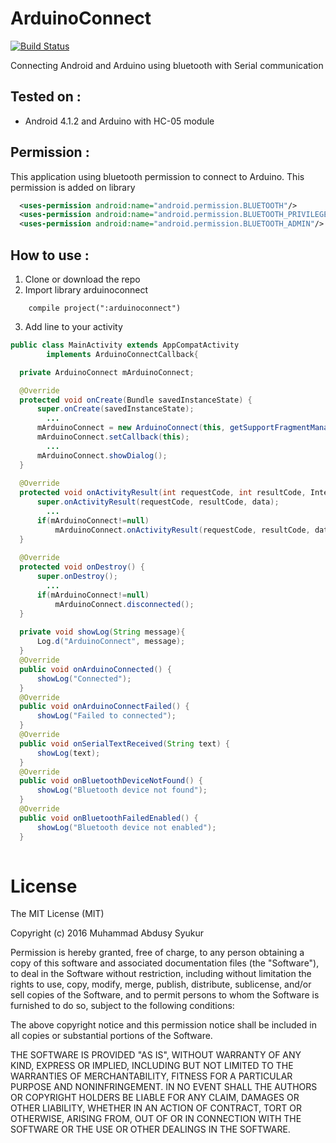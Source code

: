 # ArduinoConnect 
[![Build Status](https://travis-ci.org/kido1611/ArduinoConnect.svg?branch=master)](https://travis-ci.org/kido1611/ArduinoConnect)

Connecting Android and Arduino using bluetooth with Serial communication

## Tested on :
  * Android 4.1.2 and Arduino with HC-05 module

## Permission :
  This application using bluetooth permission to connect to Arduino. This permission is added on library
  ```xml
    <uses-permission android:name="android.permission.BLUETOOTH"/>
    <uses-permission android:name="android.permission.BLUETOOTH_PRIVILEGED"/>
    <uses-permission android:name="android.permission.BLUETOOTH_ADMIN"/>
  ```

## How to use :
1. Clone or download the repo
2. Import library arduinoconnect
```Gradle
    compile project(":arduinoconnect")
```
3. Add line to your activity

```java
public class MainActivity extends AppCompatActivity
        implements ArduinoConnectCallback{

  private ArduinoConnect mArduinoConnect;

  @Override
  protected void onCreate(Bundle savedInstanceState) {
      super.onCreate(savedInstanceState);
        ...
      mArduinoConnect = new ArduinoConnect(this, getSupportFragmentManager());
      mArduinoConnect.setCallback(this);
        ...
      mArduinoConnect.showDialog();                                         // Show dialog bluetooth list to connect
  }
  
  @Override
  protected void onActivityResult(int requestCode, int resultCode, Intent data) {
      super.onActivityResult(requestCode, resultCode, data);
        ...
      if(mArduinoConnect!=null)                                             // Must added to activity
          mArduinoConnect.onActivityResult(requestCode, resultCode, data);
  }
  
  @Override
  protected void onDestroy() {
      super.onDestroy();
        ...
      if(mArduinoConnect!=null)                                             // Recommended to add, to reduce memory leak
          mArduinoConnect.disconnected();                                   // Disconnecting Android and Arduino
  }
  
  private void showLog(String message){
      Log.d("ArduinoConnect", message);
  }
  @Override
  public void onArduinoConnected() {
      showLog("Connected");
  }
  @Override
  public void onArduinoConnectFailed() {
      showLog("Failed to connected");
  }
  @Override
  public void onSerialTextReceived(String text) {                           // Function to receive Serial text from Arduino
      showLog(text);
  }
  @Override
  public void onBluetoothDeviceNotFound() {
      showLog("Bluetooth device not found");
  }
  @Override
  public void onBluetoothFailedEnabled() {
      showLog("Bluetooth device not enabled");
  }
  
```

License
====
The MIT License (MIT)

Copyright (c) 2016 Muhammad Abdusy Syukur

Permission is hereby granted, free of charge, to any person obtaining a copy
of this software and associated documentation files (the "Software"), to deal
in the Software without restriction, including without limitation the rights
to use, copy, modify, merge, publish, distribute, sublicense, and/or sell
copies of the Software, and to permit persons to whom the Software is
furnished to do so, subject to the following conditions:

The above copyright notice and this permission notice shall be included in all
copies or substantial portions of the Software.

THE SOFTWARE IS PROVIDED "AS IS", WITHOUT WARRANTY OF ANY KIND, EXPRESS OR
IMPLIED, INCLUDING BUT NOT LIMITED TO THE WARRANTIES OF MERCHANTABILITY,
FITNESS FOR A PARTICULAR PURPOSE AND NONINFRINGEMENT. IN NO EVENT SHALL THE
AUTHORS OR COPYRIGHT HOLDERS BE LIABLE FOR ANY CLAIM, DAMAGES OR OTHER
LIABILITY, WHETHER IN AN ACTION OF CONTRACT, TORT OR OTHERWISE, ARISING FROM,
OUT OF OR IN CONNECTION WITH THE SOFTWARE OR THE USE OR OTHER DEALINGS IN THE
SOFTWARE.
